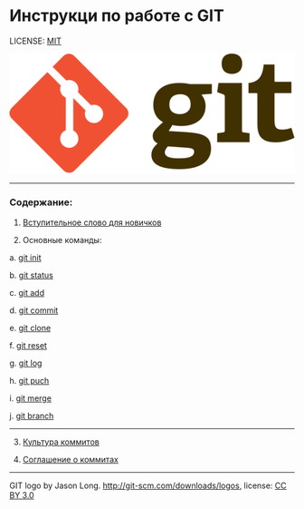 # Инструкци по работе с GIT

LICENSE: [MIT](/license.md)

![](/Git-logo.svg)

----
### Содержание:
1. [Вступительное слово для новичков](/comand.md)

2. Основные команды: 

a. [git init](/init.md)

b. [git status](/status.md)

c. [git add](/add.md)

d. [git commit](/commit.md)

e. [git clone](/clone.md)

f. [git reset](/reset.md)

g. [git log](/log.md)

h. [git puch](/push.md)

i. [git merge](/merge.md)

j. [git branch](/branch.md)

_____

3. [Культура коммитов](/cult_commit.md)


4. [Соглашение о коммитах](/commit_sogl.md)

----

GIT logo by Jason Long. http://git-scm.com/downloads/logos, license: [CC BY 3.0](https://creativecommons.org/licenses/by/3.0/deed.en)